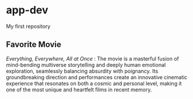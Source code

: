 # app-dev
My first repository
## Favorite Movie
*Everything, Everywhere, All at Once*
: The movie is a masterful fusion of mind-bending multiverse storytelling and deeply human emotional exploration, seamlessly balancing absurdity with poignancy. Its groundbreaking direction and performances create an innovative cinematic experience that resonates on both a cosmic and personal level, making it one of the most unique and heartfelt films in recent memory.
